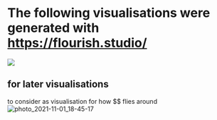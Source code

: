 

# The following visualisations were generated with https://flourish.studio/
![](https://drive.google.com/uc?export=view&id=1YbPl7tWZlRCKHJHKzRCb4kHBWXjnDGlY)

## for later visualisations 
to consider as visualisation for how $$ flies around
![photo_2021-11-01_18-45-17](https://user-images.githubusercontent.com/90077184/139659999-0b781a8d-30a4-47ae-b8ee-c8434c76057c.jpg)
